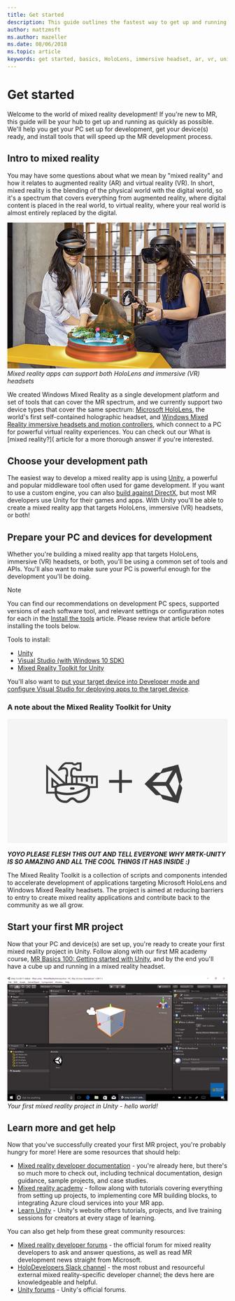 ```yaml
---
title: Get started
description: This guide outlines the fastest way to get up and running with mixed reality development.
author: mattzmsft
ms.author: mazeller
ms.date: 08/06/2018
ms.topic: article
keywords: get started, basics, HoloLens, immersive headset, ar, vr, unity, visual studio, quick start, how to
---
```



# Get started

Welcome to the world of mixed reality development! If you're new to MR, this guide will be your hub to get up and running as quickly as possible. We'll help you get your PC set up for development, get your device(s) ready, and install tools that will speed up the MR development process. 

## Intro to mixed reality

You may have some questions about what we mean by "mixed reality" and how it relates to augmented reality (AR) and virtual reality (VR). In short, mixed reality is the blending of the physical world with the digital world, so it's a spectrum that covers everything from augmented reality, where digital content is placed in the real world, to virtual reality, where your real world is almost entirely replaced by the digital. 

![Example of a mixed reality app that supports both HoloLens and immersive (VR) headsets](images/mr-island.png)<br>
*Mixed reality apps can support both HoloLens and immersive (VR) headsets*

We created Windows Mixed Reality as a single development platform and set of tools that can cover the MR spectrum, and we currently support two device types that cover the same spectrum: [Microsoft HoloLens](https://www.microsoft.com/en-us/hololens), the world's first self-contained holographic headset, and [Windows Mixed Reality immersive headsets and motion controllers](https://www.microsoft.com/en-us/windows/windows-mixed-reality), which connect to a PC for powerful virtual reality experiences. You can check out our What is [mixed reality?]( article for a more thorough answer if you're interested.

## Choose your development path

The easiest way to develop a mixed reality app is using [Unity](https://unity3d.com), a powerful and popular middleware tool often used for game development. If you want to use a custom engine, you can also [build against DirectX](directx-development-overview.md), but most MR developers use Unity for their games and apps. With Unity you'll be able to create a mixed reality app that targets HoloLens, immersive (VR) headsets, or both!

## Prepare your PC and devices for development

Whether you're building a mixed reality app that targets HoloLens, immersive (VR) headsets, or both, you'll be using a common set of tools and APIs. You'll also want to make sure your PC is powerful enough for the development you'll be doing. 

>[!NOTE]
>You can find our recommendations on development PC specs, supported versions of each software tool, and relevant settings or configuration notes for each in the [Install the tools](install-the-tools.md) article. Please review that article before installing the tools below.

Tools to install:
* [Unity](https://store.unity.com/download)
* [Visual Studio (with Windows 10 SDK)](https://developer.microsoft.com/en-us/windows/downloads)
* [Mixed Reality Toolkit for Unity](https://github.com/Microsoft/MixedRealityToolkit-Unity/blob/master/GettingStarted.md)

You'll also want to [put your target device into Developer mode and configure Visual Studio for deploying apps to the target device](using-visual-studio.md).

### A note about the Mixed Reality Toolkit for Unity

![MRTK for Unity](images/mrtkandunity.png)<br>

***YOYO PLEASE FLESH THIS OUT AND TELL EVERYONE WHY MRTK-UNITY IS SO AMAZING AND ALL THE COOL THINGS IT HAS INSIDE :)***

The Mixed Reality Toolkit is a collection of scripts and components intended to accelerate development of applications targeting Microsoft HoloLens and Windows Mixed Reality headsets. The project is aimed at reducing barriers to entry to create mixed reality applications and contribute back to the community as we all grow.

## Start your first MR project

Now that your PC and device(s) are set up, you're ready to create your first mixed reality project in Unity. Follow along with our first MR academy course, [MR Basics 100: Getting started with Unity](holograms-100.md), and by the end you'll have a cube up and running in a mixed reality headset.

![Screenshot of a cube in a mixed reality Unity project](images/mr-cube.PNG)<br>
*Your first mixed reality project in Unity - hello world!*

## Learn more and get help

Now that you've successfully created your first MR project, you're probably hungry for more! Here are some resources that should help:
* [Mixed reality developer documentation](mixed-reality.md) - you're already here, but there's so much more to check out, including technical documentation, design guidance, sample projects, and case studies.
* [Mixed reality academy](academy.md) - follow along with tutorials covering everything from setting up projects, to implementing core MR building blocks, to integrating Azure cloud services into your MR app.
* [Learn Unity](https://unity3d.com/learn) - Unity's website offers tutorials, projects, and live training sessions for creators at every stage of learning.

You can also get help from these great community resources:
* [Mixed reality developer forums](https://forums.hololens.com/) - the official forum for mixed reality developers to ask and answer questions, as well as read MR development news straight from Microsoft.
* [HoloDevelopers Slack channel](https://holodevelopersslack.azurewebsites.net/) - the most robust and resourceful external mixed reality-specific developer channel; the devs here are knowledgeable and helpful.
* [Unity forums](https://forum.unity3d.com/) - Unity's official forums.
